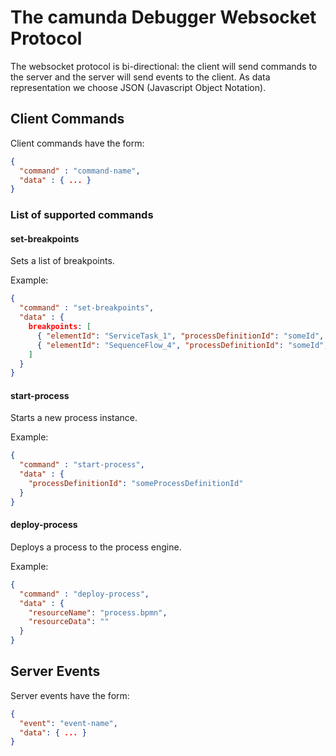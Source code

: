 # The camunda Debugger Websocket Protocol

The websocket protocol is bi-directional: the client will send commands to the server and the server will send events to the client. As data representation we choose JSON (Javascript Object Notation).

## Client Commands

Client commands have the form:

```json
{
  "command" : "command-name",
  "data" : { ... }
}
```

### List of supported commands

#### set-breakpoints

Sets a list of breakpoints.

Example:

```json
{
  "command" : "set-breakpoints",
  "data" : {
    breakpoints: [
      { "elementId": "ServiceTask_1", "processDefinitionId": "someId",  "type": "BEFORE_ACTIVITY" },
      { "elementId": "SequenceFlow_4", "processDefinitionId": "someId", "type": "AT_TRANSITION" }
    ]
  }
}
```

#### start-process

Starts a new process instance.

Example:

```json
{
  "command" : "start-process",
  "data" : {
    "processDefinitionId": "someProcessDefinitionId"
  }
}
```
#### deploy-process

Deploys a process to the process engine.

Example:

```json
{
  "command" : "deploy-process",
  "data" : {
    "resourceName": "process.bpmn",
    "resourceData": ""
  }
}
```


## Server Events

Server events have the form:

```json
{
  "event": "event-name",
  "data": { ... }
}
```
